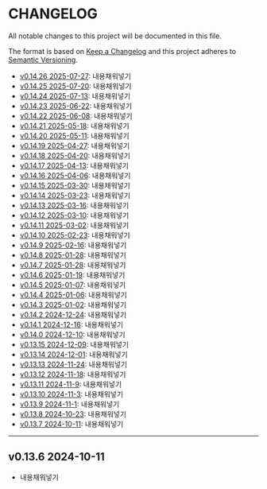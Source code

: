 # CHANGELOG

All notable changes to this project will be documented in this file.

The format is based on [Keep a Changelog](http://keepachangelog.com)
and this project adheres to [Semantic Versioning](http://semver.org).

- [v0.14.26 2025-07-27][v0.14.26]: 내용채워넣기
- [v0.14.25 2025-07-20][v0.14.25]: 내용채워넣기
- [v0.14.24 2025-07-13][v0.14.24]: 내용채워넣기
- [v0.14.23 2025-06-22][v0.14.23]: 내용채워넣기
- [v0.14.22 2025-06-08][v0.14.22]: 내용채워넣기
- [v0.14.21 2025-05-18][v0.14.21]: 내용채워넣기
- [v0.14.20 2025-05-11][v0.14.20]: 내용채워넣기
- [v0.14.19 2025-04-27][v0.14.19]: 내용채워넣기
- [v0.14.18 2025-04-20][v0.14.18]: 내용채워넣기
- [v0.14.17 2025-04-13][v0.14.17]: 내용채워넣기
- [v0.14.16 2025-04-06][v0.14.16]: 내용채워넣기
- [v0.14.15 2025-03-30][v0.14.15]: 내용채워넣기
- [v0.14.14 2025-03-23][v0.14.14]: 내용채워넣기
- [v0.14.13 2025-03-16][v0.14.13]: 내용채워넣기
- [v0.14.12 2025-03-10][v0.14.12]: 내용채워넣기
- [v0.14.11 2025-03-02][v0.14.11]: 내용채워넣기
- [v0.14.10 2025-02-23][v0.14.10]: 내용채워넣기
- [v0.14.9 2025-02-16][v0.14.9]: 내용채워넣기
- [v0.14.8 2025-01-28][v0.14.8]: 내용채워넣기
- [v0.14.7 2025-01-28][v0.14.7]: 내용채워넣기
- [v0.14.6 2025-01-19][v0.14.6]: 내용채워넣기
- [v0.14.5 2025-01-07][v0.14.5]: 내용채워넣기
- [v0.14.4 2025-01-06][v0.14.4]: 내용채워넣기
- [v0.14.3 2025-01-02][v0.14.3]: 내용채워넣기
- [v0.14.2 2024-12-24][v0.14.2]: 내용채워넣기
- [v0.14.1 2024-12-16][v0.14.1]: 내용채워넣기
- [v0.14.0 2024-12-10][v0.14.0]: 내용채워넣기
- [v0.13.15 2024-12-09][v0.13.15]: 내용채워넣기
- [v0.13.14 2024-12-01][v0.13.14]: 내용채워넣기
- [v0.13.13 2024-11-24][v0.13.13]: 내용채워넣기
- [v0.13.12 2024-11-18][v0.13.12]: 내용채워넣기
- [v0.13.11 2024-11-9][v0.13.11]: 내용채워넣기
- [v0.13.10 2024-11-3][v0.13.10]: 내용채워넣기
- [v0.13.9 2024-11-1][v0.13.9]: 내용채워넣기
- [v0.13.8 2024-10-23][v0.13.8]: 내용채워넣기
- [v0.13.7 2024-10-11][v0.13.7]: 내용채워넣기

---

## v0.13.6 2024-10-11

- 내용채워넣기

[v0.13.7]: https://github.com/chanhi2000/articles/compare/v0.13.6...v0.13.7
[v0.13.8]: https://github.com/chanhi2000/articles/compare/v0.13.7...v0.13.8
[v0.13.9]: https://github.com/chanhi2000/articles/compare/v0.13.8...v0.13.9
[v0.13.10]: https://github.com/chanhi2000/articles/compare/v0.13.9...v0.13.10
[v0.13.11]: https://github.com/chanhi2000/articles/compare/v0.13.10...v0.13.11
[v0.13.12]: https://github.com/chanhi2000/articles/compare/v0.13.11...v0.13.12
[v0.13.13]: https://github.com/chanhi2000/articles/compare/v0.13.12...v0.13.13
[v0.13.14]: https://github.com/chanhi2000/articles/compare/v0.13.13...v0.13.14
[v0.13.15]: https://github.com/chanhi2000/articles/compare/v0.13.14...v0.13.15
[v0.14.0]: https://github.com/chanhi2000/articles/compare/v0.13.15...v0.14.0
[v0.14.1]: https://github.com/chanhi2000/articles/compare/v0.14.0...v0.14.1
[v0.14.2]: https://github.com/chanhi2000/articles/compare/v0.14.1...v0.14.2
[v0.14.3]: https://github.com/chanhi2000/articles/compare/v0.14.2...v0.14.3
[v0.14.4]: https://github.com/chanhi2000/articles/compare/v0.14.3...v0.14.4
[v0.14.5]: https://github.com/chanhi2000/articles/compare/v0.14.4...v0.14.5
[v0.14.6]: https://github.com/chanhi2000/articles/compare/v0.14.5...v0.14.6
[v0.14.7]: https://github.com/chanhi2000/articles/compare/v0.14.6...v0.14.7
[v0.14.8]: https://github.com/chanhi2000/articles/compare/v0.14.7...v0.14.8
[v0.14.9]: https://github.com/chanhi2000/articles/compare/v0.14.8...v0.14.9
[v0.14.10]: https://github.com/chanhi2000/articles/compare/v0.14.9...v0.14.10
[v0.14.11]: https://github.com/chanhi2000/articles/compare/v0.14.10...v0.14.11
[v0.14.12]: https://github.com/chanhi2000/articles/compare/v0.14.11...v0.14.12
[v0.14.13]: https://github.com/chanhi2000/articles/compare/v0.14.12...v0.14.13
[v0.14.14]: https://github.com/chanhi2000/articles/compare/v0.14.13...v0.14.14
[v0.14.15]: https://github.com/chanhi2000/articles/compare/v0.14.14...v0.14.15
[v0.14.16]: https://github.com/chanhi2000/articles/compare/v0.14.15...v0.14.16
[v0.14.17]: https://github.com/chanhi2000/articles/compare/v0.14.16...v0.14.17
[v0.14.18]: https://github.com/chanhi2000/articles/compare/v0.14.17...v0.14.18
[v0.14.19]: https://github.com/chanhi2000/articles/compare/v0.14.18...v0.14.19
[v0.14.20]: https://github.com/chanhi2000/articles/compare/v0.14.19...v0.14.20
[v0.14.21]: https://github.com/chanhi2000/articles/compare/v0.14.20...v0.14.21
[v0.14.22]: https://github.com/chanhi2000/articles/compare/v0.14.21...v0.14.22
[v0.14.23]: https://github.com/chanhi2000/articles/compare/v0.14.22...v0.14.23
[v0.14.24]: https://github.com/chanhi2000/articles/compare/v0.14.23...v0.14.24
[v0.14.25]: https://github.com/chanhi2000/articles/compare/v0.14.24...v0.14.25
[v0.14.26]: https://github.com/chanhi2000/articles/compare/v0.14.25...v0.14.26